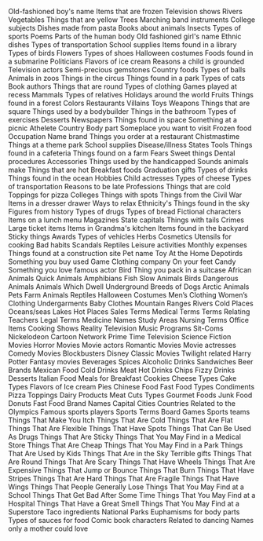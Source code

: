 Old-fashioned boy's name
Items that are frozen
Television shows
Rivers
Vegetables
Things that are yellow
Trees
Marching band instruments
College subjects
Dishes made from pasta
Books about animals
Insects
Types of sports
Poems
Parts of the human body
Old fashioned girl's name
Ethnic dishes
Types of transportation
School supplies
Items found in a library
Types of birds
Flowers
Types of shoes
Halloween costumes
Foods found in a submarine
Politicians
Flavors of ice cream
Reasons a child is grounded
Television actors
Semi-precious gemstones
Country foods
Types of balls
Animals in zoos
Things in the circus
Things found in a park
Types of cats
Book authors
Things that are round
Types of clothing
Games played at recess
Mammals
Types of relatives
Holidays around the world
Fruits
Things found in a forest
Colors
Restaurants
Villains
Toys
Weapons
Things that are square
Things used by a bodybuilder
Things in the bathroom
Types of exercises
Desserts
Newspapers
Things found in space
Something at a picnic
Athelete
Country
Body part
Someplace you want to visit
Frozen food
Occupation
Name brand
Things you order at a restaurant
Chistmastime
Things at a theme park
School supplies
Disease/illness
States
Tools
Things found in a cafeteria
Things found on a farm
Fears
Sweet things
Dental procedures
Accessories
Things used by the handicapped
Sounds animals make
Things that are hot
Breakfast foods
Graduation gifts
Types of drinks
Things found in the ocean
Hobbies
Child actresses
Types of cheese
Types of transportation
Reasons to be late
Professions
Things that are cold
Toppings for pizza
Colleges
Things with spots
Things from the Civil War
Items in a dresser drawer
Ways to relax
Ethnicity's
Things found in the sky
Figures from history
Types of drugs
Types of bread
Fictional characters
Items on a lunch menu
Magazines
State capitals
Things with tails
Crimes
Large ticket items
Items in Grandma's kitchen
Items found in the backyard
Sticky things
Awards
Types of vehicles
Herbs
Cosmetics
Utensils for cooking
Bad habits
Scandals
Reptiles
Leisure activities
Monthly expenses
Things found at a construction site
Pet name
Toy
At the Home Depotirds
Something you buy used
Game
Clothing company
On your feet
Candy
Something you love
famous actor
Bird
Thing you pack in a suitcase
African Animals
Quick Animals
Amphibians
Fish
Slow Animals
Birds
Dangerous Animals
Animals Which Dwell Underground
Breeds of Dogs
Arctic Animals
Pets
Farm Animals
Reptiles
Halloween Costumes
Men’s Clothing
Women’s Clothing
Undergarments
Baby Clothes
Mountain Ranges
Rivers
Cold Places
Oceans/seas
Lakes
Hot Places
Sales Terms
Medical Terms
Terms Relating Teachers
Legal Terms
Medicine Names
Study Areas
Nursing Terms
Office Items
Cooking Shows
Reality Television
Music Programs
Sit-Coms
Nickelodeon
Cartoon Network
Prime Time Television
Science Fiction Movies
Horror Movies
Movie actors
Romantic Movies
Movie actresses
Comedy Movies
Blockbusters
Disney
Classic Movies
Twilight related
Harry Potter
Fantasy movies
Beverages
Spices
Alcoholic Drinks
Sandwiches
Beer Brands
Mexican Food
Cold Drinks
Meat
Hot Drinks
Chips
Fizzy Drinks
Desserts
Italian Food
Meals for Breakfast
Cookies
Cheese Types
Cake Types
Flavors of Ice cream
Pies
Chinese Food
Fast Food Types
Condiments
Pizza Toppings
Dairy Products
Meat Cuts Types
Gourmet Foods
Junk Food
Donuts
Fast Food Brand Names
Capital Cities
Countries
Related to the Olympics
Famous sports players
Sports Terms
Board Games
Sports teams
Things That Make You Itch
Things That Are Cold
Things That Are Flat
Things That Are Flexible
Things That Have Spots
Things That Can Be Used As Drugs
Things That Are Sticky
Things That You May Find in a Medical Store
Things That Are Cheap
Things That You May Find in a Park
Things That Are Used by Kids
Things That Are in the Sky
Terrible gifts
Things That Are Round
Things That Are Scary
Things That Have Wheels
Things That Are Expensive
Things That Jump or Bounce
Things That Burn
Things That Have Stripes
Things That Are Hard
Things That Are Fragile
Things That Have Wings
Things That People Generally Lose
Things That You May Find at a School
Things That Get Bad After Some Time
Things That You May Find at a Hospital
Things That Have a Great Smell
Things That You May Find at a Superstore
Taco ingredients
National Parks
Euphamisms for body parts
Types of sauces for food
Comic book characters
Related to dancing
Names only a mother could love